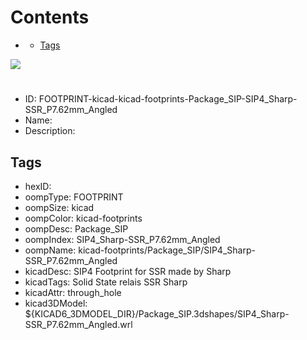 



Contents
========

* [](#)
	* [Tags](#tags)
  
![][im]
# 

- ID: FOOTPRINT-kicad-kicad-footprints-Package_SIP-SIP4_Sharp-SSR_P7.62mm_Angled
- Name: 
- Description: 

## Tags

- hexID: 
- oompType: FOOTPRINT
- oompSize: kicad
- oompColor: kicad-footprints
- oompDesc: Package_SIP
- oompIndex: SIP4_Sharp-SSR_P7.62mm_Angled
- oompName: kicad-footprints/Package_SIP/SIP4_Sharp-SSR_P7.62mm_Angled
- kicadDesc: SIP4 Footprint for SSR made by Sharp
- kicadTags: Solid State relais SSR Sharp
- kicadAttr: through_hole
- kicad3DModel: ${KICAD6_3DMODEL_DIR}/Package_SIP.3dshapes/SIP4_Sharp-SSR_P7.62mm_Angled.wrl



[im]: image.png
